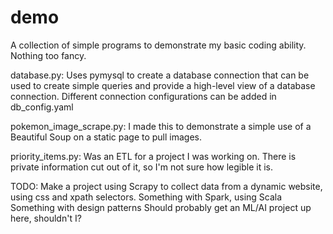 # demo
A collection of simple programs to demonstrate my basic coding ability. Nothing too fancy.

database.py:
  Uses pymysql to create a database connection that can be used to create simple queries and provide a high-level view of a database connection. Different connection configurations can be added in db_config.yaml

pokemon_image_scrape.py:
  I made this to demonstrate a simple use of a Beautiful Soup on a static page to pull images.

priority_items.py:
  Was an ETL for a project I was working on. There is private information cut out of it, so I'm not sure how legible it is.

TODO:
  Make a project using Scrapy to collect data from a dynamic website, using css and xpath selectors.
  Something with Spark, using Scala
  Something with design patterns
  Should probably get an ML/AI project up here, shouldn't I?
 
